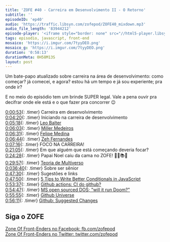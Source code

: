 ```yaml
---
title: 'ZOFE #40 - Carreira em Desenvolvimento II - O Retorno'
subtitle: ''
episodeID: 'ep40'
audio: 'https://traffic.libsyn.com/zofepod/ZOFE40_mixdown.mp3'
audio_file_length: '83944212'
episode-player: '<iframe style="border: none" src="//html5-player.libsyn.com/embed/episode/id/7455593/height/90/theme/custom/autoplay/no/autonext/no/thumbnail/yes/preload/no/no_addthis/no/direction/backward/render-playlist/no/custom-color/87A93A/" height="90" width="100%" scrolling="no"  allowfullscreen webkitallowfullscreen mozallowfullscreen oallowfullscreen msallowfullscreen></iframe>'
tags: episodio, javascript, front-end
mosaico: 'https://i.imgur.com/7tyyDEO.png'
mosaico_g: 'https://i.imgur.com/7tyyDEO.png'
duration: '0:58:13'
durationMeta: 0H58M13S
layout: post
---
```


Um bate-papo atualizado sobre carreira na área de desenvolvimento: como começar? já comecei, e agora? estou há um tempo e já sou experiente; pra onde ir?

E no meio do episódio tem um brinde SUPER legal. Vale a pena ouvir pra decifrar onde ele está e o que fazer pra concorrer 😉

<!-- excerpt -->

[0:00:53](#t=0:00:53){: .timer} Carreira em desenvolvimento<br />
[0:04:20](#t=0:04:20){: .timer} Iniciando na carreira de desenvolvimento<br />
[0:05:18](#t=0:05:18){: .timer} [Leo Balter](https://twitter.com/leobalter)<br />
[0:06:03](#t=0:06:03){: .timer} [Miller Medeiros](https://twitter.com/millermedeiros)<br />
[0:06:31](#t=0:06:31){: .timer} [Felipe Medina](http://felipemedina.com.br/)<br />
[0:06:44](#t=0:06:44){: .timer} [Zeh Fernandes](https://twitter.com/zehf)<br />
[0:07:16](#t=0:07:16){: .timer} FOCO NA CARREIRA!<br />
[0:21:05](#t=0:21:05){: .timer} Em que alguém que está começando deveria focar?<br />
[0:24:28](#t=0:24:28){: .timer} Papai Noel caiu da cama no ZOFE! 🎅😉📚📗<br />
[0:29:57](#t=0:29:57){: .timer} [Teoria de Multiverso](https://en.wikipedia.org/wiki/Multiverse)<br />
[0:036:40](#t=0:036:40){: .timer} Sobre ser sênior<br />
[0:47:30](#t=0:47:30){: .timer} Sugestões e links<br />
[0:47:50](#t=0:47:50){: .timer} [5 Tips to Write Better Conditionals in JavaScript](https://scotch.io/bar-talk/5-tips-to-write-better-conditionals-in-javascript)<br />
[0:53:37](#t=0:53:37){: .timer} [Github actions: CI do github?](https://github.com/features/actions)<br />
[0:54:47](#t=0:54:47){: .timer} [MS open sourced DOS; "will it run Doom?"](https://github.com/Microsoft/MS-DOS/issues/7)<br />
[0:55:55](#t=0:55:55){: .timer} [Github Universe](https://githubuniverse.com/)<br />
[0:56:11](#t=0:56:11){: .timer} [Github: Suggested Changes](https://blog.github.com/#suggested-changes-public-beta)<br />

## Siga o ZOFE

[Zone Of Front-Enders no Facebook: fb.com/zofepod](http://fb.com/zofepod/ 'ZOFE no Facebook: fb.com/zofepod')<br>
[Zone Of Front-Enders no Twitter: twitter.com/zofepod](http://twitter.com/zofepod/ 'ZOFE no Twitter')<br>
